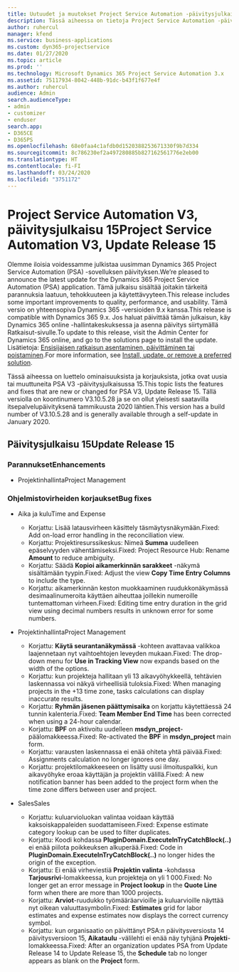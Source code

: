 ```yaml
---
title: Uutuudet ja muutokset Project Service Automation -päivitysjulkaisussa 15, V3
description: Tässä aiheessa on tietoja Project Service Automation -päivitysversion 15, V3:n uusista ominaisuuksista.
author: ruhercul
manager: kfend
ms.service: business-applications
ms.custom: dyn365-projectservice
ms.date: 01/27/2020
ms.topic: article
ms.prod: ''
ms.technology: Microsoft Dynamics 365 Project Service Automation 3.x
ms.assetid: 75117934-8042-448b-91dc-b43f1f677e4f
ms.author: ruhercul
audience: Admin
search.audienceType:
- admin
- customizer
- enduser
search.app:
- D365CE
- D365PS
ms.openlocfilehash: 68e0faa4c1afdb0d1520388253671330f9b7d334
ms.sourcegitcommit: 8c786230ef2a497280885b827162561776e2eb00
ms.translationtype: HT
ms.contentlocale: fi-FI
ms.lasthandoff: 03/24/2020
ms.locfileid: "3751172"
---
```

# <a name="project-service-automation-v3-update-release-15"></a><span data-ttu-id="32490-103">Project Service Automation V3, päivitysjulkaisu 15</span><span class="sxs-lookup"><span data-stu-id="32490-103">Project Service Automation V3, Update Release 15</span></span>

<span data-ttu-id="32490-104">Olemme iloisia voidessamme julkistaa uusimman Dynamics 365 Project Service Automation (PSA) -sovelluksen päivityksen.</span><span class="sxs-lookup"><span data-stu-id="32490-104">We’re pleased to announce the latest update for the Dynamics 365 Project Service Automation (PSA) application.</span></span> <span data-ttu-id="32490-105">Tämä julkaisu sisältää joitakin tärkeitä parannuksia laatuun, tehokkuuteen ja käytettävyyteen.</span><span class="sxs-lookup"><span data-stu-id="32490-105">This release includes some important improvements to quality, performance, and usability.</span></span> <span data-ttu-id="32490-106">Tämä versio on yhteensopiva Dynamics 365 -versioiden 9.x kanssa.</span><span class="sxs-lookup"><span data-stu-id="32490-106">This release is compatible with Dynamics 365 9.x.</span></span> <span data-ttu-id="32490-107">Jos haluat päivittää tämän julkaisun, käy Dynamics 365 online -hallintakeskuksessa ja asenna päivitys siirtymällä Ratkaisut-sivulle.</span><span class="sxs-lookup"><span data-stu-id="32490-107">To update to this release, visit the Admin Center for Dynamics 365 online, and go to the solutions page to install the update.</span></span> <span data-ttu-id="32490-108">Lisätietoja: [Ensisijaisen ratkaisun asentaminen, päivittäminen tai poistaminen](https://docs.microsoft.com/power-platform/admin/install-remove-preferred-solution).</span><span class="sxs-lookup"><span data-stu-id="32490-108">For more information, see [Install, update, or remove a preferred solution](https://docs.microsoft.com/power-platform/admin/install-remove-preferred-solution).</span></span>

<span data-ttu-id="32490-109">Tässä aiheessa on luettelo ominaisuuksista ja korjauksista, jotka ovat uusia tai muuttuneita PSA V3 -päivitysjulkaisussa 15.</span><span class="sxs-lookup"><span data-stu-id="32490-109">This topic lists the features and fixes that are new or changed for PSA V3, Update Release 15.</span></span> <span data-ttu-id="32490-110">Tällä versiolla on koontinumero V3.10.5.28 ja se on ollut yleisesti saatavilla itsepalvelupäivityksenä tammikuusta 2020 lähtien.</span><span class="sxs-lookup"><span data-stu-id="32490-110">This version has a build number of V3.10.5.28 and is generally available through a self-update in January 2020.</span></span>

## <a name="update-release-15"></a><span data-ttu-id="32490-111">Päivitysjulkaisu 15</span><span class="sxs-lookup"><span data-stu-id="32490-111">Update Release 15</span></span> 

### <a name="enhancements"></a><span data-ttu-id="32490-112">Parannukset</span><span class="sxs-lookup"><span data-stu-id="32490-112">Enhancements</span></span>

- <span data-ttu-id="32490-113">Projektinhallinta</span><span class="sxs-lookup"><span data-stu-id="32490-113">Project Management</span></span>

### <a name="bug-fixes"></a><span data-ttu-id="32490-114">Ohjelmistovirheiden korjaukset</span><span class="sxs-lookup"><span data-stu-id="32490-114">Bug fixes</span></span>

- <span data-ttu-id="32490-115">Aika ja kulu</span><span class="sxs-lookup"><span data-stu-id="32490-115">Time and Expense</span></span>

  - <span data-ttu-id="32490-116">Korjattu: Lisää latausvirheen käsittely täsmäytysnäkymään.</span><span class="sxs-lookup"><span data-stu-id="32490-116">Fixed: Add on-load error handling in the reconciliation view.</span></span>
  - <span data-ttu-id="32490-117">Korjattu: Projektiresurssikeskus: Nimeä **Summa** uudelleen epäselvyyden vähentämiseksi.</span><span class="sxs-lookup"><span data-stu-id="32490-117">Fixed: Project Resource Hub: Rename **Amount** to reduce ambiguity.</span></span>
  - <span data-ttu-id="32490-118">Korjattu: Säädä **Kopioi aikamerkinnän sarakkeet** -näkymä sisältämään tyypin.</span><span class="sxs-lookup"><span data-stu-id="32490-118">Fixed: Adjust the view **Copy Time Entry Columns** to include the type.</span></span>
  - <span data-ttu-id="32490-119">Korjattu: aikamerkinnän keston muokkaaminen ruudukkonäkymässä desimaalinumeroita käyttäen aiheuttaa joillekin numeroille tuntemattoman virheen.</span><span class="sxs-lookup"><span data-stu-id="32490-119">Fixed: Editing time entry duration in the grid view using decimal numbers results in unknown error for some numbers.</span></span>

- <span data-ttu-id="32490-120">Projektinhallinta</span><span class="sxs-lookup"><span data-stu-id="32490-120">Project Management</span></span>

  - <span data-ttu-id="32490-121">Korjattu: **Käytä seurantanäkymässä** -kohteen avattavaa valikkoa laajennetaan nyt vaihtoehtojen leveyden mukaan.</span><span class="sxs-lookup"><span data-stu-id="32490-121">Fixed: The drop-down menu for **Use in Tracking View** now expands based on the width of the options.</span></span>
  - <span data-ttu-id="32490-122">Korjattu: kun projekteja hallitaan yli 13 aikavyöhykkeellä, tehtävien laskennassa voi näkyä virheellisiä tuloksia.</span><span class="sxs-lookup"><span data-stu-id="32490-122">Fixed: When managing projects in the +13 time zone, tasks calculations can display inaccurate results.</span></span>
  - <span data-ttu-id="32490-123">Korjattu: **Ryhmän jäsenen päättymisaika** on korjattu käytettäessä 24 tunnin kalenteria.</span><span class="sxs-lookup"><span data-stu-id="32490-123">Fixed: **Team Member End Time** has been corrected when using a 24-hour calendar.</span></span>
  - <span data-ttu-id="32490-124">Korjattu: **BPF** on aktivoitu uudelleen **msdyn_project**-päälomakkeessa.</span><span class="sxs-lookup"><span data-stu-id="32490-124">Fixed: Re-activated the **BPF** in **msdyn_project** main form.</span></span>
  - <span data-ttu-id="32490-125">Korjattu: varausten laskennassa ei enää ohiteta yhtä päivää.</span><span class="sxs-lookup"><span data-stu-id="32490-125">Fixed: Assignments calculation no longer ignores one day.</span></span>
  - <span data-ttu-id="32490-126">Korjattu: projektilomakkeeseen on lisätty uusi ilmoituspalkki, kun aikavyöhyke eroaa käyttäjän ja projektin välillä.</span><span class="sxs-lookup"><span data-stu-id="32490-126">Fixed: A new notification banner has been added to the project form when the time zone differs between user and project.</span></span>

- <span data-ttu-id="32490-127">Sales</span><span class="sxs-lookup"><span data-stu-id="32490-127">Sales</span></span>

  - <span data-ttu-id="32490-128">Korjattu: kuluarvioluokan valintaa voidaan käyttää kaksoiskappaleiden suodattamiseen.</span><span class="sxs-lookup"><span data-stu-id="32490-128">Fixed: Expense estimate category lookup can be used to filter duplicates.</span></span>
  - <span data-ttu-id="32490-129">Korjattu: Koodi kohdassa **PluginDomain.ExecuteInTryCatchBlock(..)** ei enää piilota poikkeuksen alkuperää.</span><span class="sxs-lookup"><span data-stu-id="32490-129">Fixed: Code in **PluginDomain.ExecuteInTryCatchBlock(..)** no longer hides the origin of the exception.</span></span>
  - <span data-ttu-id="32490-130">Korjattu: Ei enää virheviestiä **Projektin valinta** -kohdassa **Tarjousrivi**-lomakkeessa, kun projekteja on yli 1 000.</span><span class="sxs-lookup"><span data-stu-id="32490-130">Fixed: No longer get an error message in **Project lookup** in the **Quote Line** form when there are more than 1000 projects.</span></span>
  - <span data-ttu-id="32490-131">Korjattu: **Arviot**-ruudukko työmääräarvioille ja kuluarvioille näyttää nyt oikean valuuttasymbolin.</span><span class="sxs-lookup"><span data-stu-id="32490-131">Fixed: **Estimates** grid for labor estimates and expense estimates now displays the correct currency symbol.</span></span>
  - <span data-ttu-id="32490-132">Korjattu: kun organisaatio on päivittänyt PSA:n päivitysversiosta 14 päivitysversioon 15, **Aikataulu** -välilehti ei enää näy tyhjänä **Projekti**-lomakkeessa.</span><span class="sxs-lookup"><span data-stu-id="32490-132">Fixed: After an organization updates PSA from Update Release 14 to Update Release 15, the **Schedule** tab no longer appears as blank on the **Project** form.</span></span>
